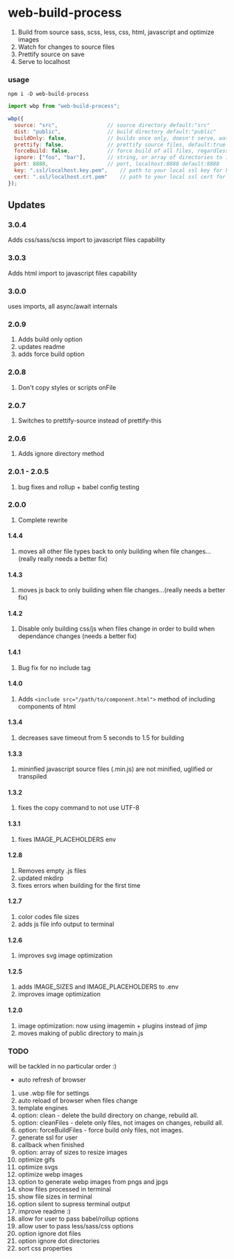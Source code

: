 # web-build-process

1. Build from source sass, scss, less, css, html, javascript and optimize images
2. Watch for changes to source files
3. Prettify source on save
4. Serve to localhost

### usage

`npm i -D web-build-process`

```js
import wbp from "web-build-process";

wbp({
  source: "src",                // source directory default:"src"
  dist: "public",               // build directory default:"public"
  buildOnly: false,             // builds once only, doesn't serve, watch or prettify default:false
  prettify: false,              // prettify source files, default:true
  forceBuild: false,            // force build of all files, regardless if they have changed default:false
  ignore: ["foo", "bar"],       // string, or array of directories to ignore default: undefined
  port: 8888,                   // port, localhost:8888 default:8888
  key: ".ssl/localhost.key.pem",    // path to your local ssl key for https default shown
  cert: ".ssl/localhost.crt.pem"    // path to your local ssl cert for https default shown
});
```


## Updates

### 3.0.4

Adds css/sass/scss import to javascript files capability

### 3.0.3

Adds html import to javascript files capability

### 3.0.0

uses imports, all async/await internals

### 2.0.9

1. Adds build only option
2. updates readme
3. adds force build option

### 2.0.8

1. Don't copy styles or scripts onFile

### 2.0.7

1. Switches to prettify-source instead of prettify-this

### 2.0.6

1. Adds ignore directory method

### 2.0.1 - 2.0.5

1. bug fixes and rollup + babel config testing

### 2.0.0

1. Complete rewrite

#### 1.4.4

1. moves all other file types back to only building when file changes...(really really needs a better fix)

#### 1.4.3

1. moves js back to only building when file changes...(really needs a better fix)

#### 1.4.2

1. Disable only building css/js when files change in order to build when dependance changes (needs a better fix)

#### 1.4.1

1. Bug fix for no include tag

#### 1.4.0

1. Adds `<include src="/path/to/component.html">` method of including components of html

#### 1.3.4

1. decreases save timeout from 5 seconds to 1.5 for building

#### 1.3.3

1. mininfied javascript source files (.min.js) are not minified, uglified or transpiled

#### 1.3.2

1. fixes the copy command to not use UTF-8

#### 1.3.1

1. fixes IMAGE_PLACEHOLDERS env

#### 1.2.8

1. Removes empty .js files
2. updated mkdirp
3. fixes errors when building for the first time

#### 1.2.7

1. color codes file sizes
2. adds js file info output to terminal

#### 1.2.6

1. improves svg image optimization

#### 1.2.5

1. adds IMAGE_SIZES and IMAGE_PLACEHOLDERS to .env
2. improves image optimization

#### 1.2.0

1. image optimization: now using imagemin + plugins instead of jimp
2. moves making of public directory to main.js

### TODO

will be tackled in no particular order :)

- auto refresh of browser

1. use .wbp file for settings
2. auto reload of browser when files change
3. template engines
4. option: clean  - delete the build directory on change, rebuild all.
5. option: cleanFiles  - delete only files, not images on changes, rebuild all.
6. option: forceBuildFiles  - force build only files, not images.
7. generate ssl for user
8. callback when finished
9. option: array of sizes to resize images
10. optimize gifs
11. optimize svgs
12. optimize webp images
13. option to generate webp images from pngs and jpgs
14. show files processed in terminal
15. show file sizes in terminal
16. option silent to supress terminal output
17. improve readme :)
18. allow for user to pass babel/rollup options
19. allow user to pass less/sass/css options
20. option ignore dot files
22. option ignore dot directories
23. sort css properties
